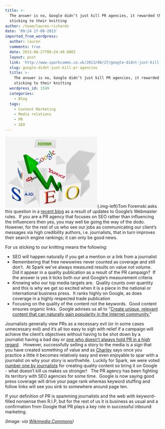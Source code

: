 ```yaml
---
title: >-
  The answer is no, Google didn’t just kill PR agencies, it rewarded them for
  sticking to their knitting
author: /team/lauren-richards
date: '09:24 27-08-2013'
imported_from_wordpress:
  author: lauren
  comments: true
  date: 2013-08-27T08:24:40.000Z
  layout: post
  link: 'http://www.sparkcomms.co.uk/2013/08/27/google-didnt-just-kill-pr-agencies/'
  slug: google-didnt-just-kill-pr-agencies
  title: >-
    The answer is no, Google didn’t just kill PR agencies, it rewarded them for
    sticking to their knitting
  wordpress_id: 1549
  categories:
    - Blog
  tags:
    - Content Marketing
    - Media relations
    - PR
    - SEO
---
```


![SEO](Seo-blocks-300x231.gif){.img-left}Tom Foremski asks this question in a [recent blog](http://www.zdnet.com/did-google-just-kill-pr-agencies-7000019182/) as a result of updates to Google’s Webmaster rules.  If you are a PR agency that focuses on SEO rather than influencing the influencers then yes, you may well be going the way of the dodo.   However, for the rest of us who see our jobs as communicating our client’s messages via high credibility authors, i.e. journalists, that in turn improves their search engine rankings; it can only be good news.

For us sticking to our knitting means the following:

  * SEO will happen naturally if you get a mention or a link from a journalist
  * Remembering that free newswires never counted as coverage and still don’t.  At Spark we’ve always measured results on value not volume.   Did it appear in a quality publication as a result of the PR campaign?  If the answer is yes it ticks both our and Google’s measurement criteria
  * Knowing who our top media targets are.  Quality counts over quantity and this is why we get so excited when it is a piece in the national or international business press.  It ranks highly on Google, as does coverage in a highly respected trade publication
  * Focusing on the quality of the content not the keywords.  Good content ensures organic links.  Google advises us all to "[Create unique, relevant content that can naturally gain popularity in the Internet community.](https://support.google.com/webmasters/answer/66356?hl=en)"

Journalists generally view PRs as a necessary evil (or in some cases unnecessary evil) and it’s all too easy to sigh with relief if a campaign will achieve the client’s objectives without having to be shot down by a journalist having a bad day or [one who doesn’t always hold PR in a high regard](http://www.whitelabelglobal.com/blog/item/you-know-what-i-dont-want-to-be-your-clients-kibble).   However, successfully selling a story to the media is a sign that you have created something of value and as [Charley](http://www.sparkcomms.co.uk/2013/08/advice-for-advancing-your-career-in-pr/) says once you practice a little it becomes relatively easy and even enjoyable to spar with a journalist on why your story is worthwhile.  Luckily for Spark, we were voted [number one by journalists](http://www.prweek.com/uk/promotional_feature/1157580) for creating quality content so bring it on Google - what doesn’t kill us makes us stronger!   The PR agency has been fighting its territory with SEO agencies for some time.  Google is now saying good press coverage will drive your page rank whereas keyword stuffing and follow links will see you sink to somewhere around page ten.   

If your definition of PR is spamming journalists and the web with keyword-filled nonsense then R.I.P, but for the rest of us it is business as usual and a confirmation from Google that PR plays a key role in successful inbound marketing.

_(Image: via [Wikimedia Commons](http://commons.wikimedia.org/wiki/File%3ASeo-blocks.gif))_
